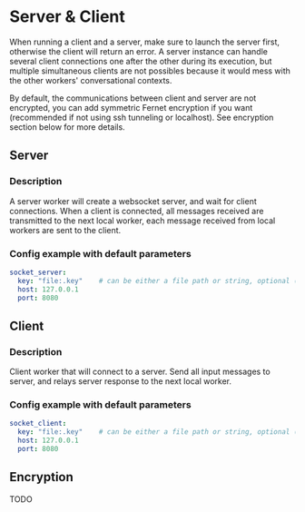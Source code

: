 # Server & Client

When running a client and a server, make sure to launch the server first, otherwise the client will return an error. 
A server instance can handle several client connections one after the other during its execution, 
but multiple simultaneous clients are not possibles because it would mess with the other workers' conversational contexts.

By default, the communications between client and server are not encrypted, you can add symmetric Fernet encryption 
if you want (recommended if not using ssh tunneling or localhost). See encryption section below for more details.


## Server
### Description

A server worker will create a websocket server, and wait for client connections. When a client is connected, 
all messages received are transmitted to the next local worker, each message received from local workers are sent to 
the client.

### Config example with default parameters
```yaml
socket_server:
  key: "file:.key"    # can be either a file path or string, optional (see encryption section below)
  host: 127.0.0.1
  port: 8080
```

## Client
### Description

Client worker that will connect to a server. Send all input messages to server, and relays server response to the next 
local worker.

### Config example with default parameters
```yaml
socket_client:
  key: "file:.key"    # can be either a file path or string, optional (see encryption section below)
  host: 127.0.0.1
  port: 8080
```

## Encryption

TODO
